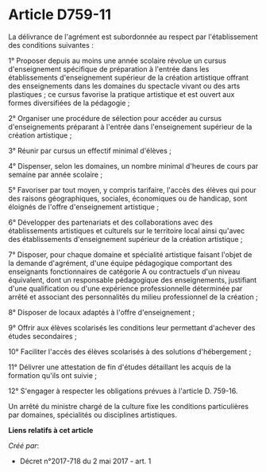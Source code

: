 # Article D759-11

La délivrance de l'agrément est subordonnée au respect par l'établissement des conditions suivantes :

1° Proposer depuis au moins une année scolaire révolue un cursus d'enseignement spécifique de préparation à l'entrée dans les
établissements d'enseignement supérieur de la création artistique offrant des enseignements dans les domaines du spectacle
vivant ou des arts plastiques ; ce cursus favorise la pratique artistique et est ouvert aux formes diversifiées de la
pédagogie ;

2° Organiser une procédure de sélection pour accéder au cursus d'enseignements préparant à l'entrée dans l'enseignement
supérieur de la création artistique ;

3° Réunir par cursus un effectif minimal d'élèves ;

4° Dispenser, selon les domaines, un nombre minimal d'heures de cours par semaine par année scolaire ;

5° Favoriser par tout moyen, y compris tarifaire, l'accès des élèves qui pour des raisons géographiques, sociales,
économiques ou de handicap, sont éloignés de l'offre d'enseignement artistique ;

6° Développer des partenariats et des collaborations avec des établissements artistiques et culturels sur le territoire local
ainsi qu'avec des établissements d'enseignement supérieur de la création artistique ;

7° Disposer, pour chaque domaine et spécialité artistique faisant l'objet de la demande d'agrément, d'une équipe pédagogique
comportant des enseignants fonctionnaires de catégorie A ou contractuels d'un niveau équivalent, dont un responsable
pédagogique des enseignements, justifiant d'une qualification ou d'une expérience professionnelle déterminée par arrêté et
associant des personnalités du milieu professionnel de la création ;

8° Disposer de locaux adaptés à l'offre d'enseignement ;

9° Offrir aux élèves scolarisés les conditions leur permettant d'achever des études secondaires ;

10° Faciliter l'accès des élèves scolarisés à des solutions d'hébergement ;

11° Délivrer une attestation de fin d'études détaillant les acquis de la formation qu'ils ont suivie ;

12° S'engager à respecter les obligations prévues à l'article D. 759-16.

Un arrêté du ministre chargé de la culture fixe les conditions particulières par domaines, spécialités ou disciplines
artistiques.

**Liens relatifs à cet article**

_Créé par_:

  - Décret n°2017-718 du 2 mai 2017 - art. 1
